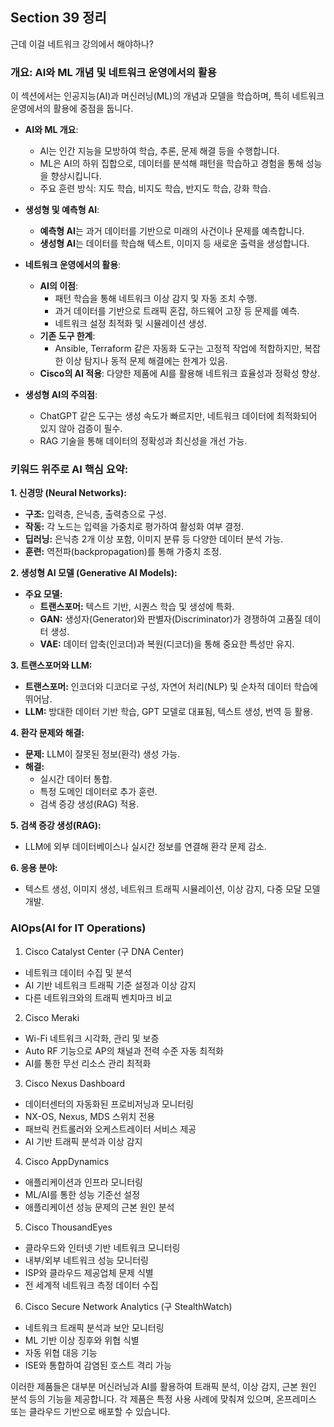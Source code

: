 ## Section 39 정리

근데 이걸 네트워크 강의에서 해야하나?

### 개요: AI와 ML 개념 및 네트워크 운영에서의 활용  

이 섹션에서는 인공지능(AI)과 머신러닝(ML)의 개념과 모델을 학습하며, 특히 네트워크 운영에서의 활용에 중점을 둡니다.  
- **AI와 ML 개요**:  
  - AI는 인간 지능을 모방하여 학습, 추론, 문제 해결 등을 수행합니다.  
  - ML은 AI의 하위 집합으로, 데이터를 분석해 패턴을 학습하고 경험을 통해 성능을 향상시킵니다.  
  - 주요 훈련 방식: 지도 학습, 비지도 학습, 반지도 학습, 강화 학습.  

- **생성형 및 예측형 AI**:  
  - **예측형 AI**는 과거 데이터를 기반으로 미래의 사건이나 문제를 예측합니다.  
  - **생성형 AI**는 데이터를 학습해 텍스트, 이미지 등 새로운 출력을 생성합니다.  

- **네트워크 운영에서의 활용**:  
  - **AI의 이점**:  
    - 패턴 학습을 통해 네트워크 이상 감지 및 자동 조치 수행.  
    - 과거 데이터를 기반으로 트래픽 혼잡, 하드웨어 고장 등 문제를 예측.  
    - 네트워크 설정 최적화 및 시뮬레이션 생성.  
  - **기존 도구 한계**:  
    - Ansible, Terraform 같은 자동화 도구는 고정적 작업에 적합하지만, 복잡한 이상 탐지나 동적 문제 해결에는 한계가 있음.  
  - **Cisco의 AI 적용**: 다양한 제품에 AI를 활용해 네트워크 효율성과 정확성 향상.  

- **생성형 AI의 주의점**:  
  - ChatGPT 같은 도구는 생성 속도가 빠르지만, 네트워크 데이터에 최적화되어 있지 않아 검증이 필수.  
  - RAG 기술을 통해 데이터의 정확성과 최신성을 개선 가능.  

### 키워드 위주로 AI 핵심 요약:

**1. 신경망 (Neural Networks):**
- **구조:** 입력층, 은닉층, 출력층으로 구성.
- **작동:** 각 노드는 입력을 가중치로 평가하여 활성화 여부 결정.
- **딥러닝:** 은닉층 2개 이상 포함, 이미지 분류 등 다양한 데이터 분석 가능.
- **훈련:** 역전파(backpropagation)를 통해 가중치 조정.

**2. 생성형 AI 모델 (Generative AI Models):**
- **주요 모델:**
  - **트랜스포머:** 텍스트 기반, 시퀀스 학습 및 생성에 특화.
  - **GAN:** 생성자(Generator)와 판별자(Discriminator)가 경쟁하여 고품질 데이터 생성.
  - **VAE:** 데이터 압축(인코더)과 복원(디코더)을 통해 중요한 특성만 유지.

**3. 트랜스포머와 LLM:**
- **트랜스포머:** 인코더와 디코더로 구성, 자연어 처리(NLP) 및 순차적 데이터 학습에 뛰어남.
- **LLM:** 방대한 데이터 기반 학습, GPT 모델로 대표됨, 텍스트 생성, 번역 등 활용.

**4. 환각 문제와 해결:**
- **문제:** LLM이 잘못된 정보(환각) 생성 가능.
- **해결:** 
  - 실시간 데이터 통합.
  - 특정 도메인 데이터로 추가 훈련.
  - 검색 증강 생성(RAG) 적용.

**5. 검색 증강 생성(RAG):**
- LLM에 외부 데이터베이스나 실시간 정보를 연결해 환각 문제 감소.

**6. 응용 분야:**
- 텍스트 생성, 이미지 생성, 네트워크 트래픽 시뮬레이션, 이상 감지, 다중 모달 모델 개발.

### AIOps(AI for IT Operations)

1. Cisco Catalyst Center (구 DNA Center)
- 네트워크 데이터 수집 및 분석
- AI 기반 네트워크 트래픽 기준 설정과 이상 감지
- 다른 네트워크와의 트래픽 벤치마크 비교

2. Cisco Meraki
- Wi-Fi 네트워크 시각화, 관리 및 보증
- Auto RF 기능으로 AP의 채널과 전력 수준 자동 최적화
- AI를 통한 무선 리소스 관리 최적화

3. Cisco Nexus Dashboard
- 데이터센터의 자동화된 프로비저닝과 모니터링
- NX-OS, Nexus, MDS 스위치 전용
- 패브릭 컨트롤러와 오케스트레이터 서비스 제공
- AI 기반 트래픽 분석과 이상 감지

4. Cisco AppDynamics
- 애플리케이션과 인프라 모니터링
- ML/AI를 통한 성능 기준선 설정
- 애플리케이션 성능 문제의 근본 원인 분석

5. Cisco ThousandEyes
- 클라우드와 인터넷 기반 네트워크 모니터링
- 내부/외부 네트워크 성능 모니터링
- ISP와 클라우드 제공업체 문제 식별
- 전 세계적 네트워크 측정 데이터 수집

6. Cisco Secure Network Analytics (구 StealthWatch)
- 네트워크 트래픽 분석과 보안 모니터링
- ML 기반 이상 징후와 위협 식별
- 자동 위협 대응 기능
- ISE와 통합하여 감염된 호스트 격리 가능

이러한 제품들은 대부분 머신러닝과 AI를 활용하여 트래픽 분석, 이상 감지, 근본 원인 분석 등의 기능을 제공합니다. 각 제품은 특정 사용 사례에 맞춰져 있으며, 온프레미스 또는 클라우드 기반으로 배포할 수 있습니다.
